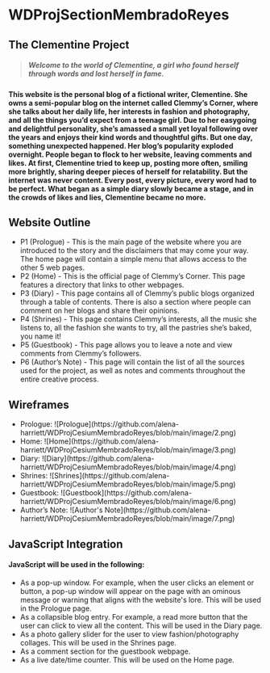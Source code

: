 # WDProjSectionMembradoReyes
## The Clementine Project
>##### <em> Welcome to the world of Clementine, a girl who found herself through words and lost herself in fame. </em>

#### This website is the personal blog of a fictional writer, Clementine. She owns a semi-popular blog on the internet called Clemmy’s Corner, where she talks about her daily life, her interests in fashion and photography, and all the things you’d expect from a teenage girl. Due to her easygoing and delightful personality, she’s amassed a small yet loyal following over the years and enjoys their kind words and thoughtful gifts. But one day, something unexpected happened. Her blog’s popularity exploded overnight. People began to flock to her website, leaving comments and likes. At first, Clementine tried to keep up, posting more often, smiling more brightly, sharing deeper pieces of herself for relatability. But the internet was never content. Every post, every picture, every word had to be perfect. What began as a simple diary slowly became a stage, and in the crowds of likes and lies, Clementine became no more.

## Website Outline
<ul>
<li>P1 (Prologue) - This is the main page of the website where you are introduced to the story and the disclaimers that may come your way. The home page will contain a simple menu that allows access to the other 5 web pages.</li>
<li>P2 (Home)  - This is the official page of Clemmy’s Corner. This page features a directory that links to other webpages.</li>
<li>P3 (Diary) - This page contains all of Clemmy’s public blogs organized through a table of contents. There is also a section where people can comment on her blogs and share their opinions.</li>
<li>P4 (Shrines) - This page contains Clemmy’s interests, all the music she listens to, all the fashion she wants to try, all the pastries she’s baked, you name it!</li>
<li>P5 (Guestbook) - This page allows you to leave a note and view comments from Clemmy’s followers. </li>
<li>P6 (Author’s Note) - This page will contain the list of all the sources used for the project, as well as notes and comments throughout the entire creative process. </li>
</ul>

## Wireframes
<ul>
<li>Prologue: ![Prologue](https://github.com/alena-harriett/WDProjCesiumMembradoReyes/blob/main/image/2.png)</li>
<li>Home: ![Home](https://github.com/alena-harriett/WDProjCesiumMembradoReyes/blob/main/image/3.png)</li>
<li>Diary: ![Diary](https://github.com/alena-harriett/WDProjCesiumMembradoReyes/blob/main/image/4.png)</li>
<li>Shrines: ![Shrines](https://github.com/alena-harriett/WDProjCesiumMembradoReyes/blob/main/image/5.png)</li>
<li>Guestbook: ![Guestbook](https://github.com/alena-harriett/WDProjCesiumMembradoReyes/blob/main/image/6.png)</li>
<li>Author’s Note: ![Author's Note](https://github.com/alena-harriett/WDProjCesiumMembradoReyes/blob/main/image/7.png)</li>
</ul>

## JavaScript Integration
#### JavaScript will be used in the following:
<ul>
<li>As a pop-up window. For example, when the user clicks an element or button, a pop-up window will appear on the page with an ominous message or warning that aligns with the website's lore. This will be used in the Prologue page.</li>
<li>As a collapsible blog entry. For example, a read more button that the user can click to view all the content. This will be used in the Diary page.</li>
<li>As a photo gallery slider for the user to view fashion/photography collages. This will be used in the Shrines page.</li>
<li>As a comment section for the guestbook webpage.</li>
<li>As a live date/time counter. This will be used on the Home page.</li>
</ul>






